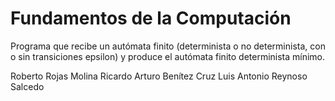 # Fundamentos de la Computación

Programa que recibe un autómata finito (determinista o no determinista, con o sin transiciones epsilon) y produce el autómata finito determinista mínimo.


Roberto Rojas Molina
Ricardo Arturo Benítez Cruz
Luis Antonio Reynoso Salcedo
